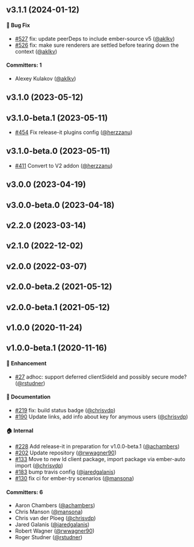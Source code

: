 
## v3.1.1 (2024-01-12)

#### :bug: Bug Fix
* [#527](https://github.com/adopted-ember-addons/ember-launch-darkly/pull/527) fix: update peerDeps to include ember-source v5 ([@aklkv](https://github.com/aklkv))
* [#526](https://github.com/adopted-ember-addons/ember-launch-darkly/pull/526) fix: make sure renderers are settled before tearing down the context ([@aklkv](https://github.com/aklkv))

#### Committers: 1
- Alexey Kulakov ([@aklkv](https://github.com/aklkv))

## v3.1.0 (2023-05-12)

## v3.1.0-beta.1 (2023-05-11)

- [#454](https://github.com/adopted-ember-addons/ember-launch-darkly/pull/454) Fix release-it plugins config ([@herzzanu](https://github.com/herzzanu))

## v3.1.0-beta.0 (2023-05-11)

- [#411](https://github.com/adopted-ember-addons/ember-launch-darkly/pull/411) Convert to V2 addon ([@herzzanu](https://github.com/herzzanu))

## v3.0.0 (2023-04-19)

## v3.0.0-beta.0 (2023-04-18)

## v2.2.0 (2023-03-14)

## v2.1.0 (2022-12-02)

## v2.0.0 (2022-03-07)

## v2.0.0-beta.2 (2021-05-12)

## v2.0.0-beta.1 (2021-05-12)

## v1.0.0 (2020-11-24)

## v1.0.0-beta.1 (2020-11-16)

#### :rocket: Enhancement

- [#27](https://github.com/adopted-ember-addons/ember-launch-darkly/pull/27) adhoc: support deferred clientSideId and possibly secure mode? ([@rstudner](https://github.com/rstudner))

#### :memo: Documentation

- [#219](https://github.com/adopted-ember-addons/ember-launch-darkly/pull/219) fix: build status badge ([@chrisvdp](https://github.com/chrisvdp))
- [#190](https://github.com/adopted-ember-addons/ember-launch-darkly/pull/190) Update links, add info about key for anymous users ([@chrisvdp](https://github.com/chrisvdp))

#### :house: Internal

- [#228](https://github.com/adopted-ember-addons/ember-launch-darkly/pull/228) Add release-it in preparation for v1.0.0-beta.1 ([@achambers](https://github.com/achambers))
- [#202](https://github.com/adopted-ember-addons/ember-launch-darkly/pull/202) Update repository ([@rwwagner90](https://github.com/rwwagner90))
- [#133](https://github.com/adopted-ember-addons/ember-launch-darkly/pull/133) Move to new ld client package, import package via ember-auto import ([@chrisvdp](https://github.com/chrisvdp))
- [#183](https://github.com/adopted-ember-addons/ember-launch-darkly/pull/183) bump travis config ([@jaredgalanis](https://github.com/jaredgalanis))
- [#130](https://github.com/adopted-ember-addons/ember-launch-darkly/pull/130) fix ci for ember-try scenarios ([@mansona](https://github.com/mansona))

#### Committers: 6

- Aaron Chambers ([@achambers](https://github.com/achambers))
- Chris Manson ([@mansona](https://github.com/mansona))
- Chris van der Ploeg ([@chrisvdp](https://github.com/chrisvdp))
- Jared Galanis ([@jaredgalanis](https://github.com/jaredgalanis))
- Robert Wagner ([@rwwagner90](https://github.com/rwwagner90))
- Roger Studner ([@rstudner](https://github.com/rstudner))
